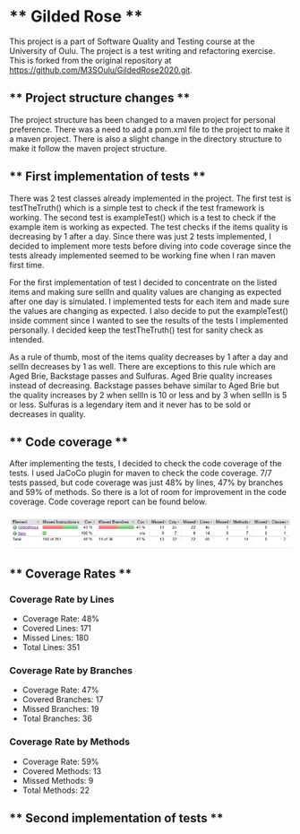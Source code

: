 # ** Gilded Rose **

This project is a part of Software Quality and Testing course at the University of Oulu. The project is a test writing 
and refactoring exercise. This is forked from the original repository at https://github.com/M3SOulu/GildedRose2020.git.

## ** Project structure changes **

The project structure has been changed to a maven project for personal preference. There was a need to add a pom.xml file
to the project to make it a maven project. There is also a slight change in the directory structure to make it follow
the maven project structure.

## ** First implementation of tests **

There was 2 test classes already implemented in the project. The first test is testTheTruth() which is a simple test to
check if the test framework is working. The second test is exampleTest() which is a test to check if the example item
is working as expected. The test checks if the items quality is decreasing by 1 after a day. Since there was just 2 tests
implemented, I decided to implement more tests before diving into code coverage since the tests already implemented 
seemed to be working fine when I ran maven first time.

For the first implementation of test I decided to concentrate on the listed items and making sure sellIn and quality 
values are changing as expected after one day is simulated. I implemented tests for each item and made sure the values
are changing as expected. I also decide to put the exampleTest() inside comment since I wanted to see the results of
the tests I implemented personally. I decided keep the testTheTruth() test for sanity check as intended.

As a rule of thumb, most of the items quality decreases by 1 after a day and sellIn decreases by 1 as well. There are
exceptions to this rule which are Aged Brie, Backstage passes and Sulfuras. Aged Brie quality increases instead of
decreasing. Backstage passes behave similar to Aged Brie but the quality increases by 2 when sellIn is 10 or less and
by 3 when sellIn is 5 or less. Sulfuras is a legendary item and it never has to be sold or decreases in quality.


## ** Code coverage **

After implementing the tests, I decided to check the code coverage of the tests. I used JaCoCo plugin for maven to check
the code coverage. 7/7 tests passed, but code coverage was just 48% by lines, 47% by branches and 59% of methods. So there
is a lot of room for improvement in the code coverage. Code coverage report can be found below.

![Code coverage report](/images/CoverageReportR1.png)

## ** Coverage Rates **

### Coverage Rate by Lines

- Coverage Rate: 48%
- Covered Lines: 171
- Missed Lines: 180
- Total Lines: 351

### Coverage Rate by Branches

- Coverage Rate: 47%
- Covered Branches: 17
- Missed Branches: 19
- Total Branches: 36

### Coverage Rate by Methods

- Coverage Rate: 59%
- Covered Methods: 13
- Missed Methods: 9
- Total Methods: 22


## ** Second implementation of tests **

